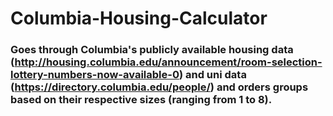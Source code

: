 # Columbia-Housing-Calculator

### Goes through Columbia's publicly available housing data (http://housing.columbia.edu/announcement/room-selection-lottery-numbers-now-available-0) and uni data (https://directory.columbia.edu/people/) and orders groups based on their respective sizes (ranging from 1 to 8).


